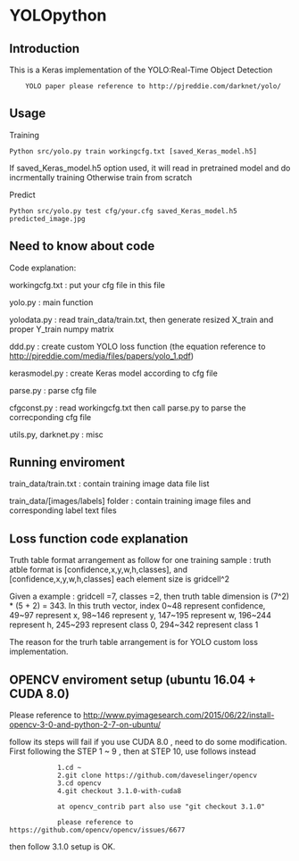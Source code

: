 # YOLOpython

Introduction
---------------------------------------------------------------------------------------------------

This is a Keras implementation of the YOLO:Real-Time Object Detection

        YOLO paper please reference to http://pjreddie.com/darknet/yolo/


Usage
---------------------------------------------------------------------------------------

Training

    Python src/yolo.py train workingcfg.txt [saved_Keras_model.h5]
If saved_Keras_model.h5 option used, it will read in pretrained model and do incrmentally training
Otherwise train from scratch


Predict

    Python src/yolo.py test cfg/your.cfg saved_Keras_model.h5 predicted_image.jpg


Need to know about code
---------------------------------------------------------------------------------------------

Code explanation:

workingcfg.txt : put your cfg file in this file

yolo.py : main function

yolodata.py : read train_data/train.txt, then generate resized X_train and proper Y_train numpy matrix

ddd.py : create custom YOLO loss function (the equation reference to http://pjreddie.com/media/files/papers/yolo_1.pdf)

kerasmodel.py : create Keras model according to cfg file

parse.py : parse cfg file

cfgconst.py : read workingcfg.txt then call parse.py to parse the correcponding cfg file

utils.py, darknet.py : misc


Running enviroment 
--------------------------------------------------------------------------------------------

train_data/train.txt : contain training image data file list 

train_data/[images/labels] folder : contain training image files and corresponding label text files


Loss function code explanation
--------------------------------------------------------------------------------------

Truth table format arrangement as follow
  for one training sample : truth atble format is [confidence,x,y,w,h,classes], and [confidence,x,y,w,h,classes] each element 
  size is gridcell^2 
  
  Given a example : gridcell =7, classes =2, then truth table dimension is (7^2) * (5 + 2) = 343.
  In this truth vector, index 0~48 represent confidence, 49~97 represent x, 98~146 represent y, 
  147~195 represent w, 196~244 represent h, 245~293 represent class 0, 294~342 represent class 1
  
  
  The reason for the trurh table arrangement is for YOLO custom loss implementation.
  
  
OPENCV enviroment setup (ubuntu 16.04 + CUDA 8.0)
--------------------------------------------------------------------------------------------------

Please reference to http://www.pyimagesearch.com/2015/06/22/install-opencv-3-0-and-python-2-7-on-ubuntu/

follow its steps will fail if you use CUDA 8.0 , need to do some modification.
First following the STEP 1 ~ 9 , then at STEP 10, use follows instead 
                
                1.cd ~
                2.git clone https://github.com/daveselinger/opencv
                3.cd opencv
                4.git checkout 3.1.0-with-cuda8
                
                at opencv_contrib part also use "git checkout 3.1.0"
                
                please reference to https://github.com/opencv/opencv/issues/6677
                
then follow 3.1.0 setup is OK.


